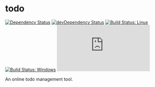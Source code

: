 # todo

[![Dependency Status](https://david-dm.org/plantain-00/todo.svg)](https://david-dm.org/plantain-00/todo)
[![devDependency Status](https://david-dm.org/plantain-00/todo/dev-status.svg)](https://david-dm.org/plantain-00/todo#info=devDependencies)
[![Build Status: Linux](https://travis-ci.org/plantain-00/todo.svg?branch=master)](https://travis-ci.org/plantain-00/todo)
[![Build Status: Windows](https://ci.appveyor.com/api/projects/status/github/plantain-00/todo?branch=master&svg=true)](https://ci.appveyor.com/project/plantain-00/todo/branch/master)
[![type-coverage](https://img.shields.io/badge/dynamic/json.svg?label=type-coverage&prefix=%E2%89%A5&suffix=%&query=$.typeCoverage.atLeast&uri=https%3A%2F%2Fraw.githubusercontent.com%2Fplantain-00%2Ftodo%2Fmaster%2Fpackage.json)](https://github.com/plantain-00/todo)

An online todo management tool.
